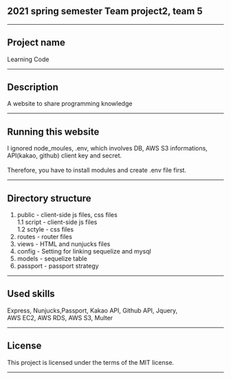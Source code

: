 ## 2021 spring semester Team project2, team 5
- - -
## Project name
  Learning Code
- - -
## Description
  A website to share programming knowledge
- - -
## Running this website
  I ignored node_moules, .env, which involves DB, AWS S3 informations, API(kakao, github) client key and secret.<br>  
  Therefore, you have to install modules and create .env file first.
- - -
## Directory structure
1. public - client-side js files,  css files<br>
   1.1 script - client-side js files<br>
   1.2 sctyle - css files<br>
2. routes - router files
3. views - HTML and nunjucks files
4. config - Setting for linking sequelize and mysql
5. models - sequelize table
6. passport - passport strategy
- - -
## Used skills
  Express, Nunjucks,Passport, Kakao API, Github API, Jquery, <br>
  AWS EC2, AWS RDS, AWS S3, Multer
- - -
## License
  This project is licensed under the terms of the MIT license.
- - -

